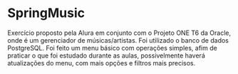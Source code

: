 # SpringMusic
Exercício proposto pela Alura em conjunto com o Projeto ONE T6 da Oracle, onde é um gerenciador de músicas/artistas. Foi utilizado o banco de dados PostgreSQL. Foi feito um menu básico com operações simples, afim de praticar o que foi estudado durante as aulas, possivelmente haverá atualizações do menu, com mais opções e filtros mais precisos.
